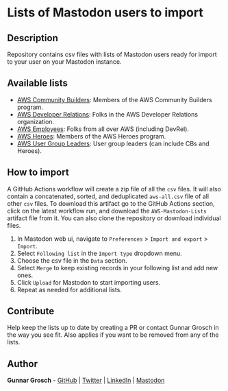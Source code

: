 # Lists of Mastodon users to import

## Description

Repository contains csv files with lists of Mastodon users ready for import to your user on your Mastodon instance.

## Available lists

- [AWS Community Builders](aws-community-builders.csv): Members of the AWS Community Builders program.
- [AWS Developer Relations](aws-devrel.csv): Folks in the AWS Developer Relations organization.
- [AWS Employees](aws-employees.csv): Folks from all over AWS (including DevRel).
- [AWS Heroes](aws-heroes.csv): Members of the AWS Heroes program.
- [AWS User Group Leaders](aws-user-group-leaders.csv): User group leaders (can include CBs and Heroes).

## How to import

A GitHub Actions workflow will create a zip file of all the `csv` files. It will also contain a concatenated, sorted, and deduplicated `aws-all.csv` file of all other `csv` files.
To download this artifact go to the GitHub Actions section, click on the latest workflow run, and download the `AWS-Mastodon-Lists` artifact file from it.
You can also clone the repository or download individual files.

1. In Mastodon web ui, navigate to `Preferences` > `Import and export` > `Import`.
1. Select `Following list` in the `Import type` dropdown menu.
1. Choose the csv file in the `Data` section.
1. Select `Merge` to keep existing records in your following list and add new ones.
1. Click `Upload` for Mastodon to start importing users.
1. Repeat as needed for additional lists.

## Contribute

Help keep the lists up to date by creating a PR or contact Gunnar Grosch in the way you see fit. Also applies if you want to be removed from any of the lists.

## Author

**Gunnar Grosch** - [GitHub](https://github.com/gunnargrosch) | [Twitter](https://twitter.com/gunnargrosch) | [LinkedIn](https://www.linkedin.com/in/gunnargrosch/) | [Mastodon](https://hachyderm.io/@gunnargrosch)
